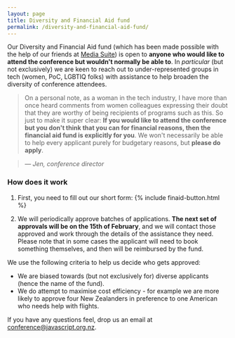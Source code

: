 ```yaml
---
layout: page
title: Diversity and Financial Aid fund
permalink: /diversity-and-financial-aid-fund/
---
```


Our Diversity and Financial Aid fund (which has been made possible with the help of our friends at [Media Suite](https://www.mediasuite.co.nz/)) is open to __anyone who would like to attend the conference but wouldn't normally be able to__. In _particular_ (but not exclusively) we are keen to reach out to under-represented groups in tech (women, PoC, LGBTIQ folks) with assistance to help broaden the diversity of conference attendees.

> On a personal note, as a woman in the tech industry, I have more than once heard comments from women colleagues expressing their doubt that they are worthy of being recipients of programs such as this. So just to make it super clear: __If you would like to attend the conference but you don't think that you can for financial reasons, then the financial aid fund is explicitly for you__. We won't necessarily be able to help every applicant purely for budgetary reasons, but __please do apply__.

> _— Jen, conference director_

### How does it work

1. First, you need to fill out our short form: {% include finaid-button.html %}

2. We will periodically approve batches of applications. __The next set of approvals will be on the 15th of February__, and we will contact those approved and work through the details of the assistance they need. Please note that in some cases the applicant will need to book something themselves, and then will be reimbursed by the fund.

We use the following criteria to help us decide who gets approved:

* We are biased towards (but not exclusively for) diverse applicants (hence the name of the fund).
* We do attempt to maximise cost efficiency - for example we are more likely to approve four New Zealanders in preference to one American who needs help with flights.

If you have any questions feel, drop us an email at [conference@javascript.org.nz](mailto:conference@javascript.org.nz).
